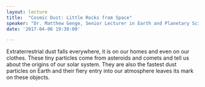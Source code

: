 ```yaml
---
layout: lecture
title:  "Cosmic Dust: Little Rocks from Space"
speaker: "Dr. Matthew Genge, Senior Lecturer in Earth and Planetary Science, Faculty of Engineering, Department of Earth Science & Engineering, Imperial College, London University"
date: '2017-04-06 19:30:00'

---
```

Extraterrestrial dust falls everywhere, it is on our homes and even on our clothes. These tiny particles come from asteroids and comets and tell us about the origins of our solar system. They are also the fastest dust particles on Earth and their fiery entry into our atmosphere leaves its mark on these objects.